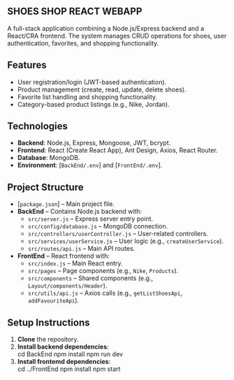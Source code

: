  ## SHOES SHOP REACT WEBAPP

A full-stack application combining a Node.js/Express backend and a React/CRA frontend. The system manages CRUD operations for shoes, user authentication, favorites, and shopping functionality.

## Features
- User registration/login (JWT-based authentication).  
- Product management (create, read, update, delete shoes).  
- Favorite list handling and shopping functionality.  
- Category-based product listings (e.g., Nike, Jordan).

## Technologies
- **Backend**: Node.js, Express, Mongoose, JWT, bcrypt.  
- **Frontend**: React (Create React App), Ant Design, Axios, React Router.  
- **Database**: MongoDB.  
- **Environment**: [`BackEnd/.env`] and [`FrontEnd/.env`].

## Project Structure
- [`package.json`] – Main project file.  
- **BackEnd** – Contains Node.js backend with:  
  - `src/server.js` – Express server entry point.  
  - `src/config/database.js` – MongoDB connection.  
  - `src/controllers/userController.js` – User-related controllers.  
  - `src/services/userService.js` – User logic (e.g., `createUserService`).  
  - `src/routes/api.js` – Main API routes.  
- **FrontEnd** – React frontend with:  
  - `src/index.js` – Main React entry.  
  - `src/pages` – Page components (e.g., `Nike`, `Products`).  
  - `src/components` – Shared components (e.g., `Layout/components/Header`).  
  - `src/utils/api.js` – Axios calls (e.g., `getListShoesApi`, `addFavouriteApi`).

## Setup Instructions
1. **Clone** the repository.  
2. **Install backend dependencies**:  
   cd BackEnd
   npm install
   npm run dev
3. **Install frontemd dependencies**:  
    cd ../FrontEnd
    npm install
    npm start

